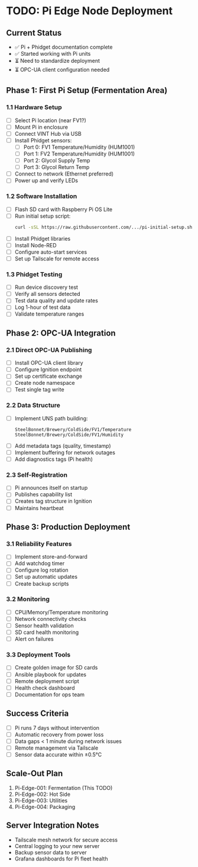 # TODO: Pi Edge Node Deployment

## Current Status
- ✅ Pi + Phidget documentation complete
- ✅ Started working with Pi units
- ⏳ Need to standardize deployment
- ⏳ OPC-UA client configuration needed

## Phase 1: First Pi Setup (Fermentation Area)

### 1.1 Hardware Setup
- [ ] Select Pi location (near FV1?)
- [ ] Mount Pi in enclosure
- [ ] Connect VINT Hub via USB
- [ ] Install Phidget sensors:
  - [ ] Port 0: FV1 Temperature/Humidity (HUM1001)
  - [ ] Port 1: FV2 Temperature/Humidity (HUM1001)
  - [ ] Port 2: Glycol Supply Temp
  - [ ] Port 3: Glycol Return Temp
- [ ] Connect to network (Ethernet preferred)
- [ ] Power up and verify LEDs

### 1.2 Software Installation
- [ ] Flash SD card with Raspberry Pi OS Lite
- [ ] Run initial setup script:
  ```bash
  curl -sSL https://raw.githubusercontent.com/.../pi-initial-setup.sh | bash
  ```
- [ ] Install Phidget libraries
- [ ] Install Node-RED
- [ ] Configure auto-start services
- [ ] Set up Tailscale for remote access

### 1.3 Phidget Testing
- [ ] Run device discovery test
- [ ] Verify all sensors detected
- [ ] Test data quality and update rates
- [ ] Log 1-hour of test data
- [ ] Validate temperature ranges

## Phase 2: OPC-UA Integration

### 2.1 Direct OPC-UA Publishing
- [ ] Install OPC-UA client library
- [ ] Configure Ignition endpoint
- [ ] Set up certificate exchange
- [ ] Create node namespace
- [ ] Test single tag write

### 2.2 Data Structure
- [ ] Implement UNS path building:
  ```
  SteelBonnet/Brewery/ColdSide/FV1/Temperature
  SteelBonnet/Brewery/ColdSide/FV1/Humidity
  ```
- [ ] Add metadata tags (quality, timestamp)
- [ ] Implement buffering for network outages
- [ ] Add diagnostics tags (Pi health)

### 2.3 Self-Registration
- [ ] Pi announces itself on startup
- [ ] Publishes capability list
- [ ] Creates tag structure in Ignition
- [ ] Maintains heartbeat

## Phase 3: Production Deployment

### 3.1 Reliability Features
- [ ] Implement store-and-forward
- [ ] Add watchdog timer
- [ ] Configure log rotation
- [ ] Set up automatic updates
- [ ] Create backup scripts

### 3.2 Monitoring
- [ ] CPU/Memory/Temperature monitoring
- [ ] Network connectivity checks
- [ ] Sensor health validation
- [ ] SD card health monitoring
- [ ] Alert on failures

### 3.3 Deployment Tools
- [ ] Create golden image for SD cards
- [ ] Ansible playbook for updates
- [ ] Remote deployment script
- [ ] Health check dashboard
- [ ] Documentation for ops team

## Success Criteria
- [ ] Pi runs 7 days without intervention
- [ ] Automatic recovery from power loss
- [ ] Data gaps < 1 minute during network issues
- [ ] Remote management via Tailscale
- [ ] Sensor data accurate within ±0.5°C

## Scale-Out Plan
1. Pi-Edge-001: Fermentation (This TODO)
2. Pi-Edge-002: Hot Side
3. Pi-Edge-003: Utilities
4. Pi-Edge-004: Packaging

## Server Integration Notes
- Tailscale mesh network for secure access
- Central logging to your new server
- Backup sensor data to server
- Grafana dashboards for Pi fleet health